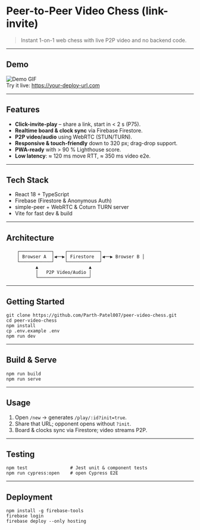 # Peer-to-Peer Video Chess (link-invite)

> Instant 1-on-1 web chess with live P2P video and no backend code.

---

## Demo

![Demo GIF](assets/demo.gif)  
Try it live: https://your-deploy-url.com

---

## Features

- **Click-invite-play** – share a link, start in < 2 s (P75).  
- **Realtime board & clock sync** via Firebase Firestore.  
- **P2P video/audio** using WebRTC (STUN/TURN).  
- **Responsive & touch-friendly** down to 320 px; drag-drop support.  
- **PWA-ready** with > 90 % Lighthouse score.  
- **Low latency**: ≈ 120 ms move RTT, ≈ 350 ms video e2e.

---

## Tech Stack

- React 18 + TypeScript  
- Firebase (Firestore & Anonymous Auth)  
- simple-peer + WebRTC & Coturn TURN server  
- Vite for fast dev & build  

---

## Architecture

        ┌────────────┐    ┌────────────┐
        │ Browser A  │◀──▶│ Firestore  │◀──▶ Browser B │
        └────────────┘    └────────────┘
               ▲                   ▲
               │   P2P Video/Audio │
               └───────────────────┘

---

## Getting Started

  
    git clone https://github.com/Parth-Patel007/peer-video-chess.git
    cd peer-video-chess
    npm install
    cp .env.example .env     
    npm run dev              

---

## Build & Serve

    npm run build
    npm run serve

---

## Usage

1. Open `/new` → generates `/play/:id?init=true`.  
2. Share that URL; opponent opens without `?init`.  
3. Board & clocks sync via Firestore; video streams P2P.  

---

## Testing

    npm test                # Jest unit & component tests
    npm run cypress:open    # open Cypress E2E

---

## Deployment

    npm install -g firebase-tools
    firebase login
    firebase deploy --only hosting
